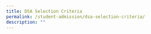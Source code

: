 ```yaml
---
title: DSA Selection Criteria
permalink: /student-admission/dsa-selection-criteria/
description: ""
---
```

